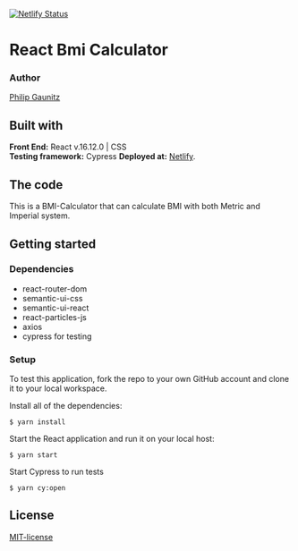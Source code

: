 [![Netlify Status](https://api.netlify.com/api/v1/badges/0a1db50f-76f0-481e-ada2-e098521e7147/deploy-status)](https://app.netlify.com/sites/bmi-react-calculator/deploys)

# React Bmi Calculator

### Author
[Philip Gaunitz](https://github.com/pgaunitz)  

## Built with
**Front End:** React v.16.12.0 | CSS  
**Testing framework:** Cypress
**Deployed at:** [Netlify](https://bmi-react-calculator.netlify.app/).

## The code   
This is a BMI-Calculator that can calculate BMI with both Metric and Imperial system. 

## Getting started
### Dependencies  
* react-router-dom
* semantic-ui-css
* semantic-ui-react
* react-particles-js
* axios
* cypress for testing

### Setup   
To test this application, fork the repo to your own GitHub account and clone it to your local workspace. </br>
 
Install all of the dependencies:    
```
$ yarn install
```  

Start the React application and run it on your local host:
```
$ yarn start
```

Start Cypress to run tests
```
$ yarn cy:open
```


## License  
[MIT-license](https://en.wikipedia.org/wiki/MIT_License)

